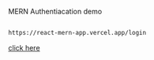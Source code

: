 MERN Authentiacation demo

```bash

https://react-mern-app.vercel.app/login
```

[click here](https://react-mern-app.vercel.app/login)